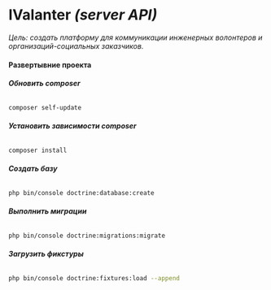 # IValanter *(server API)*
*Цель: создать платформу для коммуникации инженерных волонтеров и организаций-социальных заказчиков.*

#### Развертывние проекта

###### __Обновить composer__
```bash
composer self-update
```

###### __Установить зависимости composer__
```bash
composer install
```

###### __Создать базу__
```bash
php bin/console doctrine:database:create
```

###### __Выполнить миграции__
```bash
php bin/console doctrine:migrations:migrate
```
###### __Загрузить фикстуры__
```bash
php bin/console doctrine:fixtures:load --append
```
